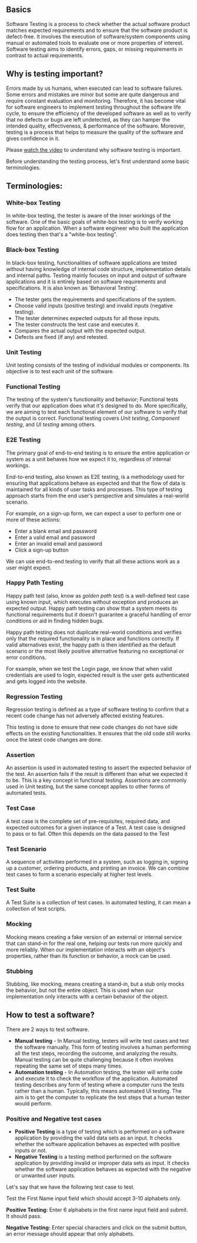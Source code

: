 ## Basics

Software Testing is a process to check whether the actual software product matches expected requirements and to ensure that the software product is defect-free. It involves the execution of software/system components using manual or automated tools to evaluate one or more properties of interest. Software testing aims to identify errors, gaps, or missing requirements in contrast to actual requirements.

## Why is testing important?

Errors made by us humans, when executed can lead to software failures. Some
errors and mistakes are minor but some are quite dangerous and require constant
evaluation and monitoring. Therefore, it has become vital for software engineers
to implement testing throughout the software life cycle, to ensure the
efficiency of the developed software as well as to verify that no defects or
bugs are left undetected, as they can hamper the intended quality,
effectiveness, & performance of the software. Moreover, testing is a process
that helps to measure the quality of the software and gives confidence in it.

Please [watch the video](https://www.youtube.com/watch?v=TDynSmrzpXw) to
understand why software testing is important.

Before understanding the testing process, let's first understand some basic
terminologies.

## Terminologies:

### White-box Testing

In white-box testing, the tester is aware of the inner workings of the software.
One of the basic goals of white-box testing is to verify working flow for an application.
When a software engineer who built the application does testing then that's a "white-box testing".

### Black-box Testing

In black-box testing, functionalities of software applications are tested
without having knowledge of internal code structure, implementation details and
internal paths. Testing mainly focuses on input and output of software
applications and it is entirely based on software requirements and
specifications. It is also known as 'Behavioral Testing'.

- The tester gets the requirements and specifications of the system.
- Choose valid inputs (positive testing) and invalid inputs (negative testing).
- The tester determines expected outputs for all those inputs.
- The tester constructs the test case and executes it.
- Compares the actual output with the expected output.
- Defects are fixed (if any) and retested.

### Unit Testing

Unit testing consists of the testing of individual modules or components. Its
objective is to test each unit of the software.

### Functional Testing

The testing of the system's functionality and behavior; Functional tests verify
that our application does what it's designed to do. More specifically, we are
aiming to test each functional element of our software to verify that the output
is correct. Functional testing covers _Unit testing_, _Component testing_, and
_UI testing_ among others.

### E2E Testing

The primary goal of end-to-end testing is to ensure the entire application or
system as a unit behaves how we expect it to, regardless of internal workings.

End-to-end testing, also known as E2E testing, is a methodology used for
ensuring that applications behave as expected and that the flow of data is
maintained for all kinds of user tasks and processes. This type of testing
approach starts from the end user’s perspective and simulates a real-world
scenario.

For example, on a sign-up form, we can expect a user to perform one or more of
these actions:

- Enter a blank email and password
- Enter a valid email and password
- Enter an invalid email and password
- Click a sign-up button

We can use end-to-end testing to verify that all these actions work as a user
might expect.

### Happy Path Testing

Happy path test (also, know as _golden path test_) is a well-defined test case
using known input, which executes without exception and produces an expected
output. Happy path testing can show that a system meets its functional
requirements but it doesn't guarantee a graceful handling of error conditions or
aid in finding hidden bugs.

Happy path testing does not duplicate real-world conditions and verifies only
that the required functionality is in place and functions correctly. If valid
alternatives exist, the happy path is then identified as the default scenario or
the most likely positive alternative featuring no exceptional or error
conditions.

For example, when we test the Login page, we know that when valid credentials
are used to login, expected result is the user gets authenticated and gets
logged into the website.

### Regression Testing

Regression testing is defined as a type of software testing to confirm that a
recent code change has not adversely affected existing features.

This testing is done to ensure that new code changes do not have side effects on
the existing functionalities. It ensures that the old code still works once the
latest code changes are done.

### Assertion

An assertion is used in automated testing to assert the expected behavior of the
test. An assertion fails if the result is different than what we expected it to
be. This is a key concept in functional testing. Assertions are commonly used in
Unit testing, but the same concept applies to other forms of automated tests.

### Test Case

A test case is the complete set of pre-requisites, required data, and expected
outcomes for a given instance of a Test. A test case is designed to pass or to
fail. Often this depends on the data passed to the Test

### Test Scenario

A sequence of activities performed in a system, such as logging in, signing up a
customer, ordering products, and printing an invoice. We can combine test cases
to form a scenario especially at higher test levels.

### Test Suite

A Test Suite is a collection of test cases. In automated testing, it can mean a
collection of test scripts.

### Mocking

Mocking means creating a fake version of an external or internal service that
can stand-in for the real one, helping our tests run more quickly and more
reliably. When our implementation interacts with an object's properties, rather
than its function or behavior, a mock can be used.

### Stubbing

Stubbing, like mocking, means creating a stand-in, but a stub only mocks the
behavior, but not the entire object. This is used when our implementation only
interacts with a certain behavior of the object.

## How to test a software?

There are 2 ways to test software.

- **Manual testing** - In Manual testing, testers will write test cases and test
  the software manually. This form of testing involves a human performing all
  the test steps, recording the outcome, and analyzing the results. Manual
  testing can be quite challenging because it often involves repeating the same
  set of steps many times.
- **Automation testing** - In Automation testing, the tester will write code and
  execute it to check the workflow of the application. Automated testing
  describes any form of testing where a computer runs the tests rather than a
  human. Typically, this means automated UI testing. The aim is to get the
  computer to replicate the test steps that a human tester would perform.

### Positive and Negative test cases

- **Positive Testing** is a type of testing which is performed on a software
  application by providing the valid data sets as an input. It checks whether
  the software application behaves as expected with positive inputs or not.
- **Negative Testing** is a testing method performed on the software application by
  providing invalid or improper data sets as input. It checks whether the
  software application behaves as expected with the negative or unwanted user
  inputs.

Let's say that we have the following test case to test.

Test the First Name input field which should accept 3-10 alphabets only.

**Positive Testing:** Enter 6 alphabets in the first name input field and
submit. It should pass.

**Negative Testing:** Enter special characters and click on the submit button,
an error message should appear that only alphabets.
